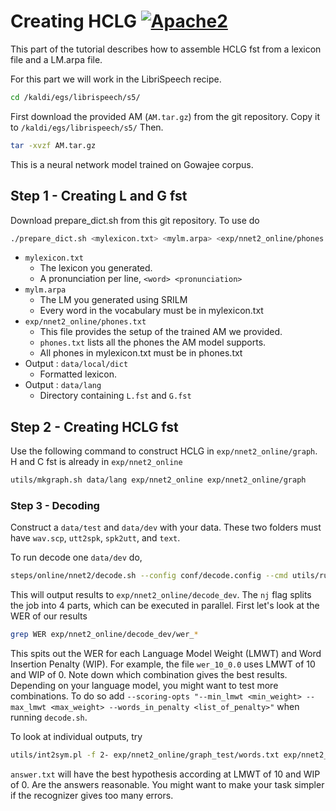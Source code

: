 # Creating HCLG [![Apache2](http://img.shields.io/badge/license-APACHE2-blue.svg)](https://www.apache.org/licenses/LICENSE-2.0.html)

This part of the tutorial describes how to assemble HCLG fst from a lexicon file and a LM.arpa file.

For this part we will work in the LibriSpeech recipe.

```bash
cd /kaldi/egs/librispeech/s5/
```

First download the provided AM (`AM.tar.gz`) from the git repository. Copy it to `/kaldi/egs/librispeech/s5/` Then.

```bash
tar -xvzf AM.tar.gz
```

This is a neural network model trained on Gowajee corpus.

## Step 1 - Creating L and G fst

Download prepare_dict.sh from this git repository. To use do

```bash
./prepare_dict.sh <mylexicon.txt> <mylm.arpa> <exp/nnet2_online/phones.txt> <data/local/dict> <data/lang>
```

* `mylexicon.txt`
	* The lexicon you generated.
	* A pronunciation per line, `<word> <pronunciation>`
* `mylm.arpa`
	* The LM you generated using SRILM
	* Every word in the vocabulary must be in mylexicon.txt
* `exp/nnet2_online/phones.txt`
	* This file provides the setup of the trained AM we provided.
	* `phones.txt` lists all the phones the AM model supports.
	* All phones in mylexicon.txt must be in phones.txt
* Output : `data/local/dict`
	* Formatted lexicon.
* Output : `data/lang`
	* Directory containing `L.fst` and `G.fst`

## Step 2 - Creating HCLG fst

Use the following command to construct HCLG in `exp/nnet2_online/graph`. H and C fst is already in `exp/nnet2_online`

```bash
utils/mkgraph.sh data/lang exp/nnet2_online exp/nnet2_online/graph
```

### Step 3 - Decoding

Construct a `data/test` and `data/dev` with your data. These two folders must have `wav.scp`, `utt2spk`, `spk2utt`, and `text`.

To run decode one `data/dev` do,

```bash
steps/online/nnet2/decode.sh --config conf/decode.config --cmd utils/run.pl --nj 4 --per-utt true --online false exp/nnet2_online/graph data/dev exp/nnet2_online/decode_dev
```

This will output results to `exp/nnet2_online/decode_dev`. The `nj` flag splits the job into 4 parts, which can be executed in parallel. First let's look at the WER of our results

```bash
grep WER exp/nnet2_online/decode_dev/wer_*
```

This spits out the WER for each Language Model Weight (LMWT) and Word Insertion Penalty (WIP). For example, the file `wer_10_0.0` uses LMWT of 10 and WIP of 0. Note down which combination gives the best results. Depending on your language model, you might want to test more combinations. To do so add `--scoring-opts "--min_lmwt <min_weight> --max_lmwt <max_weight> --words_in_penalty <list_of_penalty>"` when running `decode.sh`.

To look at individual outputs, try

```bash
utils/int2sym.pl -f 2- exp/nnet2_online/graph_test/words.txt exp/nnet2_online/decode_test/scoring/10.0.0.tra > answer.txt
```

`answer.txt` will have the best hypothesis according at LMWT of 10 and WIP of 0. Are the answers reasonable. You might want to make your task simpler if the recognizer gives too many errors.
